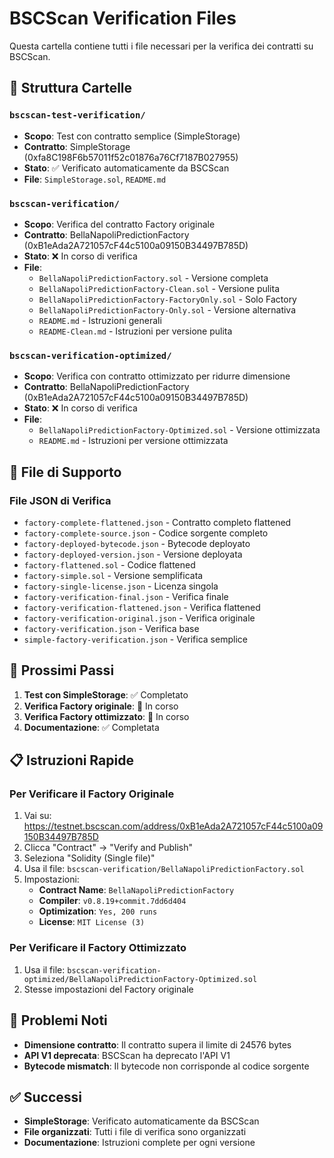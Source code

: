 # BSCScan Verification Files

Questa cartella contiene tutti i file necessari per la verifica dei contratti su BSCScan.

## 📁 Struttura Cartelle

### `bscscan-test-verification/`
- **Scopo**: Test con contratto semplice (SimpleStorage)
- **Contratto**: SimpleStorage (0xfa8C198F6b57011f52c01876a76Cf7187B027955)
- **Stato**: ✅ Verificato automaticamente da BSCScan
- **File**: `SimpleStorage.sol`, `README.md`

### `bscscan-verification/`
- **Scopo**: Verifica del contratto Factory originale
- **Contratto**: BellaNapoliPredictionFactory (0xB1eAda2A721057cF44c5100a09150B34497B785D)
- **Stato**: ❌ In corso di verifica
- **File**:
  - `BellaNapoliPredictionFactory.sol` - Versione completa
  - `BellaNapoliPredictionFactory-Clean.sol` - Versione pulita
  - `BellaNapoliPredictionFactory-FactoryOnly.sol` - Solo Factory
  - `BellaNapoliPredictionFactory-Only.sol` - Versione alternativa
  - `README.md` - Istruzioni generali
  - `README-Clean.md` - Istruzioni per versione pulita

### `bscscan-verification-optimized/`
- **Scopo**: Verifica con contratto ottimizzato per ridurre dimensione
- **Contratto**: BellaNapoliPredictionFactory (0xB1eAda2A721057cF44c5100a09150B34497B785D)
- **Stato**: ❌ In corso di verifica
- **File**:
  - `BellaNapoliPredictionFactory-Optimized.sol` - Versione ottimizzata
  - `README.md` - Istruzioni per versione ottimizzata

## 🔧 File di Supporto

### File JSON di Verifica
- `factory-complete-flattened.json` - Contratto completo flattened
- `factory-complete-source.json` - Codice sorgente completo
- `factory-deployed-bytecode.json` - Bytecode deployato
- `factory-deployed-version.json` - Versione deployata
- `factory-flattened.sol` - Codice flattened
- `factory-simple.sol` - Versione semplificata
- `factory-single-license.json` - Licenza singola
- `factory-verification-final.json` - Verifica finale
- `factory-verification-flattened.json` - Verifica flattened
- `factory-verification-original.json` - Verifica originale
- `factory-verification.json` - Verifica base
- `simple-factory-verification.json` - Verifica semplice

## 🎯 Prossimi Passi

1. **Test con SimpleStorage**: ✅ Completato
2. **Verifica Factory originale**: 🔄 In corso
3. **Verifica Factory ottimizzato**: 🔄 In corso
4. **Documentazione**: ✅ Completata

## 📋 Istruzioni Rapide

### Per Verificare il Factory Originale
1. Vai su: https://testnet.bscscan.com/address/0xB1eAda2A721057cF44c5100a09150B34497B785D
2. Clicca "Contract" → "Verify and Publish"
3. Seleziona "Solidity (Single file)"
4. Usa il file: `bscscan-verification/BellaNapoliPredictionFactory.sol`
5. Impostazioni:
   - **Contract Name**: `BellaNapoliPredictionFactory`
   - **Compiler**: `v0.8.19+commit.7dd6d404`
   - **Optimization**: `Yes, 200 runs`
   - **License**: `MIT License (3)`

### Per Verificare il Factory Ottimizzato
1. Usa il file: `bscscan-verification-optimized/BellaNapoliPredictionFactory-Optimized.sol`
2. Stesse impostazioni del Factory originale

## 🚨 Problemi Noti

- **Dimensione contratto**: Il contratto supera il limite di 24576 bytes
- **API V1 deprecata**: BSCScan ha deprecato l'API V1
- **Bytecode mismatch**: Il bytecode non corrisponde al codice sorgente

## ✅ Successi

- **SimpleStorage**: Verificato automaticamente da BSCScan
- **File organizzati**: Tutti i file di verifica sono organizzati
- **Documentazione**: Istruzioni complete per ogni versione
